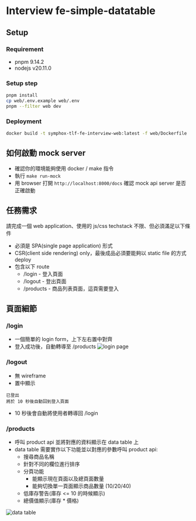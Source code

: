 # Interview fe-simple-datatable

## Setup

### Requirement

* pnpm 9.14.2
* nodejs v20.11.0

### Setup step

```sh
pnpm install
cp web/.env.example web/.env
pnpm --filter web dev
```

### Deployment

```sh
docker build -t symphox-tlf-fe-interview-web:latest -f web/Dockerfile .
```

## 如何啟動 mock server

* 確認你的環境能夠使用 docker / make 指令
* 執行 `make run-mock`
* 用 browser 打開 `http://localhost:8000/docs` 確認 mock api server 是否正確啟動

## 任務需求

請完成一個 web application、使用的 js/css techstack 不限、但必須滿足以下條件

* 必須是 SPA(single page application) 形式
* CSR(client side rendering) only，最後成品必須要能夠以 static file 的方式 deploy
* 包含以下 route
  * /login - 登入頁面
  * /logout - 登出頁面
  * /products - 商品列表頁面，這頁需要登入


## 頁面細節

### /login

* 一個簡單的 login form，上下左右置中對齊
* 登入成功後，自動轉導至 /products
![login page](images/login.jpg)


### /logout

* 無 wireframe
* 置中顯示
```
已登出
將於 10 秒後自動回到登入頁面
```
* 10 秒後會自動將使用者轉導回 /login


### /products

* 呼叫 product api 並將對應的資料顯示在 data table 上
* data table 需要實作以下功能並以對應的參數呼叫 product api:
  * 搜尋商品名稱
  * 針對不同的欄位進行排序
  * 分頁功能
    * 能顯示現在頁面以及總頁面數量
    * 能夠切換單一頁面顯示商品數量 (10/20/40)
  * 低庫存警告(庫存 <= 10 的時候顯示)
  * 總價值顯示(庫存 * 價格)

![data table](images/datatable.jpg)

